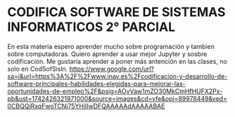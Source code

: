 # CODIFICA SOFTWARE DE SISTEMAS INFORMATICOS 2° PARCIAL
En esta materia espero aprender mucho sobre programación y tambien sobre computadoras.
Quiero aprender a usar mejor Jupyter y sosbre codificación.
Me gustaría aprender a poner más antención en las clases, no solo en CodSofSisln.
https://www.google.com/url?sa=i&url=https%3A%2F%2Fwww.inav.es%2Fcodificacion-y-desarrollo-de-software-principales-habilidades-elegidas-para-mejorar-las-oportunidades-de-empleo%2F&psig=AOvVaw1mZO30MkCmHfHUFX2Px-pb&ust=1742426321971000&source=images&cd=vfe&opi=89978449&ved=0CBQQjRxqFwoTCNj75YHilIwDFQAAAAAdAAAAABAE




